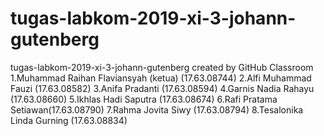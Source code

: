 # tugas-labkom-2019-xi-3-johann-gutenberg
tugas-labkom-2019-xi-3-johann-gutenberg created by GitHub Classroom
1.Muhammad Raihan Flaviansyah (ketua) (17.63.08744)
2.Alfi Muhammad Fauzi (17.63.08582)
3.Anifa Pradanti (17.63.08594)
4.Garnis Nadia Rahayu (17.63.08660)
5.Ikhlas Hadi Saputra (17.63.08674)
6.Rafi Pratama Setiawan(17.63.08790)
7.Rahma Jovita Siwy (17.63.08794)
8.Tesalonika Linda Gurning (17.63.08834)
